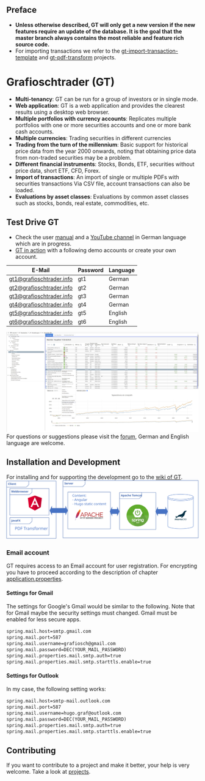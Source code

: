 ## Preface
- **Unless otherwise described, GT will only get a new version if the new features require an update of the database. It is the goal that the master branch always contains the most reliable and feature rich source code.** 
- For importing transactions we refer to the [gt-import-transaction-template](//github.com/grafioschtrader/gt-import-transaction-template) and [gt-pdf-transform](//github.com/grafioschtrader/gt-pdf-transform) projects.

# Grafioschtrader (GT)
+ **Multi-tenancy**: GT can be run for a group of investors or in single mode.
+ **Web application**: GT is a web application and provides the clearest results using a desktop web browser.
+ **Multiple portfolios with currency accounts**: Replicates multiple portfolios with one or more securities accounts and one or more bank cash accounts.
+ **Multiple currencies**: Trading securities in different currencies
+ **Trading from the turn of the millennium**: Basic support for historical price data from the year 2000 onwards, noting that obtaining price data from non-traded securities may be a problem.
+ **Different financial instruments**: Stocks, Bonds, ETF, securities without price data, short ETF, CFD, Forex.
+ **Import of transactions**: An import of single or multiple PDFs with securities transactions Via CSV file, account transactions can also be loaded.
+ **Evaluations by asset classes**: Evaluations by common asset classes such as stocks, bonds, real estate, commodities, etc.

## Test Drive GT
* Check the user [manual](//grafioschtrader.github.io/gt-user-manual/de/intro/) and a [YouTube channel](//www.youtube.com/channel/UCpogJM4KxrZGOyPoQx1xVKQ) in German language which are in progress.
* [GT in action](//www.grafioschtrader.info/grafioschtrader) with a following demo accounts or create your own account.

| E-Mail  | Password | Language |
| ------------- | ------------- |----|
| gt1@grafioschtrader.info  | gt1  | German |
| gt2@grafioschtrader.info  | gt2  | German |
| gt3@grafioschtrader.info  | gt3  | German |
| gt4@grafioschtrader.info  | gt4  | German |
| gt5@grafioschtrader.info  | gt5  | English |
| gt6@grafioschtrader.info  | gt6  | English |

![Branding](branding/youtube_branding.JPG)
For questions or suggestions please visit the [forum](//www.grafioschtrader.info/forums/), German and English language are welcome.

## Installation and Development
For installing and for supporting the development go to the [wiki of GT](//github.com/hugograf/grafioschtrader/wiki).
![Architektur](branding/Komponenten.svg)

### Email account
GT requires access to an Email account for user registration. For encrypting you have to proceed according to the description of chapter [application.properties](./backend#applicationproperties).
#### Settings for Gmail
The settings for Google's Gmail would be similar to the following. Note that for Gmail maybe the security settings must changed. Gmail must be enabled for less secure apps.
```
spring.mail.host=smtp.gmail.com
spring.mail.port=587
spring.mail.username=grafiosch@gmail.com
spring.mail.password=DEC(YOUR_MAIL_PASSWORD)
spring.mail.properties.mail.smtp.auth=true
spring.mail.properties.mail.smtp.starttls.enable=true
```
#### Settings for Outlook
In my case, the following setting works:
```
spring.mail.host=smtp-mail.outlook.com
spring.mail.port=587
spring.mail.username=hugo.graf@outlook.com
spring.mail.password=DEC(YOUR_MAIL_PASSWORD)
spring.mail.properties.mail.smtp.auth=true
spring.mail.properties.mail.smtp.starttls.enable=true
```

## Contributing
If you want to contribute to a project and make it better, your help is very welcome. Take a look at [projects](//github.com/hugograf/grafioschtrader/projects/1).
